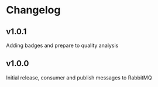 # Changelog

## v1.0.1

Adding badges and prepare to quality analysis

## v1.0.0

Initial release, consumer and publish messages to RabbitMQ 
